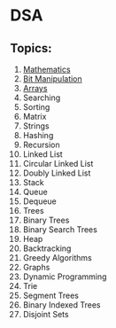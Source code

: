 # DSA

## Topics:
1. [Mathematics](./Mathematics)
2. [Bit Manipulation](https://github.com/IshitaBisaria/DSA/tree/main/Bit%20Manipulation)
3. [Arrays](https://github.com/IshitaBisaria/DSA/tree/main/Arrays)
4. Searching
5. Sorting
6. Matrix
7. Strings
8. Hashing
9. Recursion
10. Linked List
11. Circular Linked List
12. Doubly Linked List
13. Stack
14. Queue
15. Dequeue
16. Trees
17. Binary Trees
18. Binary Search Trees
19. Heap
20. Backtracking
21. Greedy Algorithms
22. Graphs
23. Dynamic Programming
24. Trie
25. Segment Trees
26. Binary Indexed Trees
27. Disjoint Sets
